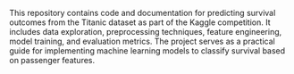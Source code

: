 This repository contains code and documentation for predicting survival outcomes from the Titanic dataset as part of the Kaggle competition.
It includes data exploration, preprocessing techniques, feature engineering, model training, and evaluation metrics. 
The project serves as a practical guide for implementing machine learning models to classify survival based on passenger features.
